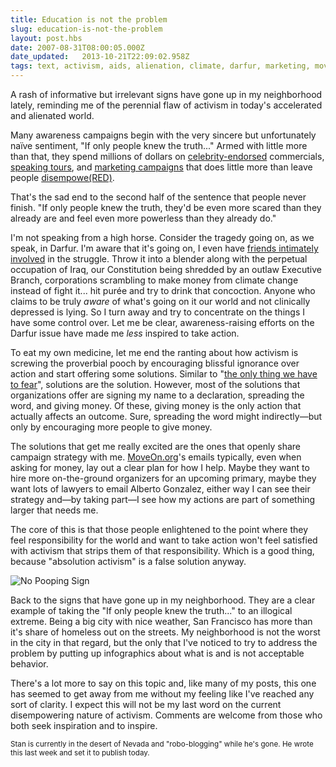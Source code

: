 ```yaml
---
title: Education is not the problem
slug: education-is-not-the-problem
layout: post.hbs
date: 2007-08-31T08:00:05.000Z
date_updated:   2013-10-21T22:09:02.958Z
tags: text, activism, aids, alienation, climate, darfur, marketing, moveon, san francisco
---
```


A rash of informative but irrelevant signs have gone up in my neighborhood lately, reminding me of the perennial flaw of activism in today's accelerated and alienated world.<!--more-->

Many awareness campaigns begin with the very sincere but unfortunately naïve sentiment, "If only people knew the truth..." Armed with little more than that, they spend millions of dollars on <a href="http://www.youtube.com/watch?v=ZD4jv21GjrM" title="One-by-one on Youtube">celebrity-endorsed</a> commercials, <a href="http://www.climatecrisis.net/" title="An Inconvenient Truth">speaking tours</a>, and <a href="http://www.youthaids-aldo.org/" title="Aldo fights AIDS">marketing campaigns</a> that does little more than leave people <a href="http://www.sunshocked.com/stanifesto/archives/conspicuous-conscience/" title="'Conspicuous Conscience' on Stanifesto">disempowe(RED)</a>.

That's the sad end to the second half of the sentence that people never finish. "If only people knew the truth, they'd be even more scared than they already are and feel even more powerless than they already do."

I'm not speaking from a high horse. Consider the tragedy going on, as we speak, in Darfur. I'm aware that it's going on, I even have <a href="http://www.sfgate.com/cgi-bin/article.cgi?f=/c/a/2007/08/19/INLARICDT.DTL&hw=darfur&sn=016&sc=615" title="'Darfur supporter's actions looking more like willful neglect' on SFGate">friends intimately involved</a> in the struggle. Throw it into a blender along with the perpetual occupation of Iraq, our Constitution being shredded by an outlaw Executive Branch, corporations scrambling to make money from climate change instead of fight it... hit purée and try to drink that concoction. Anyone who claims to be truly <em>aware</em> of what's going on it our world and not clinically depressed is lying. So I turn away and try to concentrate on the things I have some control over. Let me be clear, awareness-raising efforts on the Darfur issue have made me <em>less</em> inspired to take action.

To eat my own medicine, let me end the ranting about how activism is screwing the proverbial pooch by encouraging blissful ignorance over action and start offering some solutions. Similar to "<a href="http://historymatters.gmu.edu/d/5057/" title="Wow, Presidents used to be smart">the only thing we have to fear</a>", solutions are the solution. However, most of the solutions that organizations offer are signing my name to a declaration, spreading the word, and giving money. Of these, giving money is the only action that actually affects an outcome. Sure, spreading the word might indirectly&mdash;but only by encouraging more people to give money.

The solutions that get me really excited are the ones that openly share campaign strategy with me. <a href="http://moveon.org" title="MoveOn.org">MoveOn.org</a>'s emails typically, even when asking for money, lay out a clear plan for how I help. Maybe they want to hire more on-the-ground organizers for an upcoming primary, maybe they want lots of lawyers to email Alberto Gonzalez, either way I can see their strategy and&mdash;by taking part&mdash;I see how my actions are part of something larger that needs me.

The core of this is that those people enlightened to the point where they feel responsibility for the world and want to take action won't feel satisfied with activism that strips them of that responsibility. Which is a good thing, because "absolution activism" is a false solution anyway.

<img class="right" src="http://assets.stanifesto.com/images/2007/08/nopooping.thumbnail.jpg" alt="No Pooping Sign" />

Back to the signs that have gone up in my neighborhood. They are a clear example of taking the "If only people knew the truth..." to an illogical extreme. Being a big city with nice weather, San Francisco has more than it's share of homeless out on the streets. My neighborhood is not the worst in the city in that regard, but the only that I've noticed to try to address the problem by putting up infographics about what is and is not acceptable behavior.

There's a lot more to say on this topic and, like many of my posts, this one has seemed to get away from me without my feeling like I've reached any sort of clarity. I expect this will not be my last word on the current disempowering nature of activism. Comments are welcome from those who both seek inspiration and to inspire.

<small>Stan is currently in the desert of Nevada and "robo-blogging" while he's gone. He wrote this last week and set it to publish today.</small>
